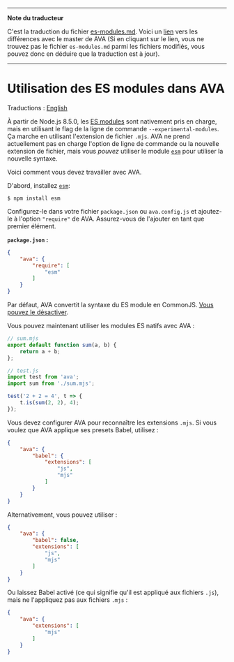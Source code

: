 ___
**Note du traducteur**

C'est la traduction du fichier [es-modules.md](https://github.com/avajs/ava/blob/master/docs/recipes/es-modules.md). Voici un [lien](https://github.com/avajs/ava/compare/626bd067e8b66aa8dabf62adcf17f07363d5a02b...master#diff-1da5d6bfe1c97b416498e18caafe90fc) vers les différences avec le master de AVA (Si en cliquant sur le lien, vous ne trouvez pas le fichier `es-modules.md` parmi les fichiers modifiés, vous pouvez donc en déduire que la traduction est à jour).
___
# Utilisation des ES modules dans AVA

Traductions : [English](https://github.com/avajs/ava/blob/master/docs/recipes/es-modules.md)

À partir de Node.js 8.5.0, les [ES modules](http://2ality.com/2017/09/native-esm-node.html) sont nativement pris en charge, mais en utilisant le flag de la ligne de commande `--experimental-modules`. Ça marche en utilisant l'extension de fichier `.mjs`. AVA ne prend actuellement pas en charge l'option de ligne de commande ou la nouvelle extension de fichier, mais vous *pouvez* utiliser le module [`esm`](https://github.com/standard-things/esm) pour utiliser la nouvelle syntaxe.

Voici comment vous devez travailler avec AVA.

D'abord, installez [`esm`](https://github.com/standard-things/esm):

```
$ npm install esm
```

Configurez-le dans votre fichier `package.json` ou `ava.config.js` et ajoutez-le à l'option `"require"` de AVA. Assurez-vous de l'ajouter en tant que premier élément.

**`package.json` :**

```json
{
	"ava": {
		"require": [
			"esm"
		]
	}
}
```

Par défaut, AVA convertit la syntaxe du ES module en CommonJS. [Vous pouvez le désactiver](./babel.md#préserver-la-syntaxe-du-module-es).

Vous pouvez maintenant utiliser les modules ES natifs avec AVA :

```js
// sum.mjs
export default function sum(a, b) {
	return a + b;
};
```

```js
// test.js
import test from 'ava';
import sum from './sum.mjs';

test('2 + 2 = 4', t => {
	t.is(sum(2, 2), 4);
});
```

Vous devez configurer AVA pour reconnaître les extensions `.mjs`. Si vous voulez que AVA applique ses presets Babel, utilisez :

```json
{
	"ava": {
		"babel": {
			"extensions": [
				"js",
				"mjs"
			]
		}
	}
}
```

Alternativement, vous pouvez utiliser :

```json
{
	"ava": {
		"babel": false,
		"extensions": [
			"js",
			"mjs"
		]
	}
}
```

Ou laissez Babel activé (ce qui signifie qu'il est appliqué aux fichiers `.js`), mais ne l'appliquez pas aux fichiers `.mjs` :

```json
{
	"ava": {
		"extensions": [
			"mjs"
		]
	}
}
```
